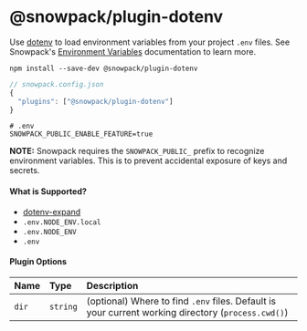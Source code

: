 # @snowpack/plugin-dotenv

Use [dotenv](https://github.com/motdotla/dotenv) to load environment variables from your project `.env` files. See Snowpack's [Environment Variables](https://www.snowpack.dev/reference/environment-variables) documentation to learn more.

```
npm install --save-dev @snowpack/plugin-dotenv
```

```js
// snowpack.config.json
{
  "plugins": ["@snowpack/plugin-dotenv"]
}
```

```
# .env
SNOWPACK_PUBLIC_ENABLE_FEATURE=true
```

**NOTE:** Snowpack requires the `SNOWPACK_PUBLIC_` prefix to recognize environment variables. This is to prevent accidental exposure of keys and secrets.

#### What is Supported?

- [dotenv-expand](https://github.com/motdotla/dotenv-expand)
- `.env.NODE_ENV.local`
- `.env.NODE_ENV`
- `.env`

#### Plugin Options

| Name  | Type     | Description                                                                                        |
| :---- | :------- | :------------------------------------------------------------------------------------------------- |
| `dir` | `string` | (optional) Where to find `.env` files. Default is your current working directory (`process.cwd()`) |
